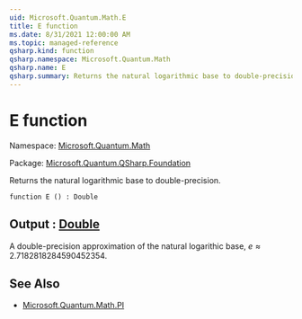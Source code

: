 ```yaml
---
uid: Microsoft.Quantum.Math.E
title: E function
ms.date: 8/31/2021 12:00:00 AM
ms.topic: managed-reference
qsharp.kind: function
qsharp.namespace: Microsoft.Quantum.Math
qsharp.name: E
qsharp.summary: Returns the natural logarithmic base to double-precision.
---
```


# E function

Namespace: [Microsoft.Quantum.Math](xref:Microsoft.Quantum.Math)

Package: [Microsoft.Quantum.QSharp.Foundation](https://nuget.org/packages/Microsoft.Quantum.QSharp.Foundation)


Returns the natural logarithmic base to double-precision.

```qsharp
function E () : Double
```


## Output : [Double](xref:microsoft.quantum.qsharp.valueliterals#double-literals)

A double-precision approximation of the natural logarithic base,$e \approx 2.7182818284590452354$.

## See Also

- [Microsoft.Quantum.Math.PI](xref:Microsoft.Quantum.Math.PI)